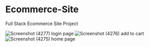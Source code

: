 # Ecommerce-Site
Full Stack Ecommerce Site Project

![Screenshot (4277)](https://github.com/user-attachments/assets/be676087-9c51-4452-a694-f3f1176c0d97)
login page
![Screenshot (4276)](https://github.com/user-attachments/assets/df5dd1fc-f2f0-4a7a-9985-58ad80a1f417)
add to cart
![Screenshot (4275)](https://github.com/user-attachments/assets/dea4deb7-6b01-4651-9dd1-ad80382445dc)
home page
